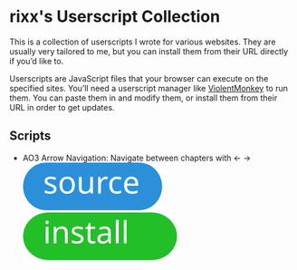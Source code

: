 # rixx's Userscript Collection

This is a collection of userscripts I wrote for various websites. They are usually very tailored to me, but you can
install them from their URL directly if you’d like to.

Userscripts are JavaScript files that your browser can execute on the specified sites. You’ll need a userscript
manager like [ViolentMonkey](https://violentmonkey.github.io/) to run them. You can paste them in and modify them, or
install them from their URL in order to get updates.

## Scripts

- AO3 Arrow Navigation: Navigate between chapters with ← →
  [![Source](https://github.com/rixx/userscripts/blob/main/assets/source.svg)](https://github.com/rixx/userscripts/blob/main/src/ao3-arrows.user.js)
  [![Install](https://github.com/rixx/userscripts/blob/main/assets/install.svg)](https://raw.githubusercontent.com/rixx/userscripts/refs/heads/main/src/ao3-arrows.user.js)
